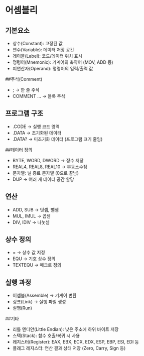 # 어셈블리

## 기본요소
* 상수(Constant): 고정된 값
* 변수(Variable): 데이터 저장 공간
* 레이블(Label): 코드/데이터 위치 표시
* 명령어(Mnemonic): 기계어의 축약어 (MOV, ADD 등)
* 피연산자(Operand): 명령어의 입력/출력 값

##주석(Comment)
* ; → 한 줄 주석
* COMMENT ... → 블록 주석

## 프로그램 구조
* .CODE → 실행 코드 영역
* .DATA → 초기화된 데이터
* .DATA? → 미초기화 데이터 (프로그램 크기 줄임)

##데이터 정의
* BYTE, WORD, DWORD → 정수 저장
* REAL4, REAL8, REAL10 → 부동소수점
* 문자열: 널 종료 문자열 (0으로 끝남)
* DUP → 여러 개 데이터 공간 할당

## 연산
* ADD, SUB → 덧셈, 뺄셈
* MUL, IMUL → 곱셈
* DIV, IDIV → 나눗셈

## 상수 정의
* = → 상수 값 지정
* EQU → 기호 상수 정의
* TEXTEQU → 매크로 정의

## 실행 과정
* 어셈블(Assemble) → 기계어 변환
* 링크(Link) → 실행 파일 생성
* 실행(Run)

##기타
* 리틀 엔디안(Little Endian): 낮은 주소에 하위 바이트 저장
* 스택(Stack): 함수 호출/복귀 시 사용
* 레지스터(Register): EAX, EBX, ECX, EDX, ESP, EBP, ESI, EDI 등
* 플래그 레지스터: 연산 결과 상태 저장 (Zero, Carry, Sign 등)